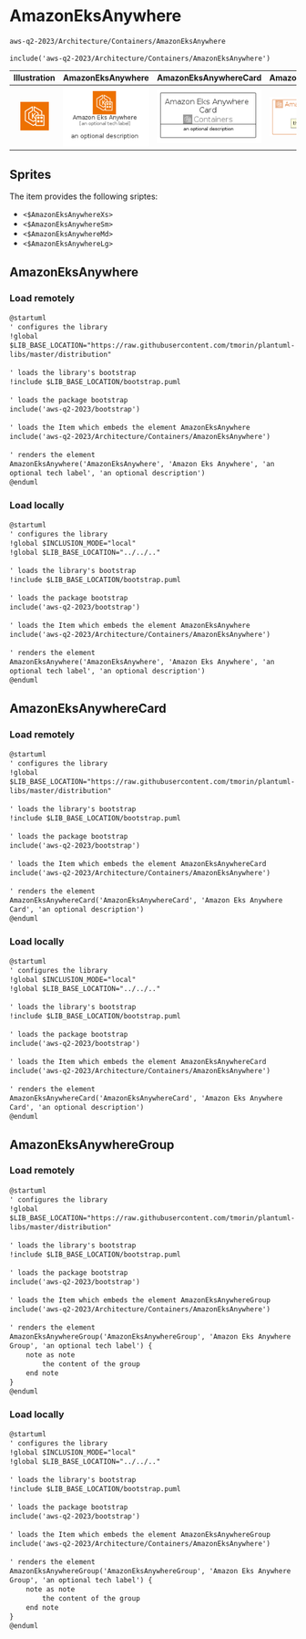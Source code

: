 # AmazonEksAnywhere


```text
aws-q2-2023/Architecture/Containers/AmazonEksAnywhere
```

```text
include('aws-q2-2023/Architecture/Containers/AmazonEksAnywhere')
```



| Illustration | AmazonEksAnywhere | AmazonEksAnywhereCard | AmazonEksAnywhereGroup |
| :---: | :---: | :---: | :---: |
| ![illustration for Illustration](../../../aws-q2-2023/Architecture/Containers/AmazonEksAnywhere.png) | ![illustration for AmazonEksAnywhere](../../../aws-q2-2023/Architecture/Containers/AmazonEksAnywhere.Local.png) | ![illustration for AmazonEksAnywhereCard](../../../aws-q2-2023/Architecture/Containers/AmazonEksAnywhereCard.Local.png) | ![illustration for AmazonEksAnywhereGroup](../../../aws-q2-2023/Architecture/Containers/AmazonEksAnywhereGroup.Local.png) |



## Sprites
The item provides the following sriptes:

- `<$AmazonEksAnywhereXs>`
- `<$AmazonEksAnywhereSm>`
- `<$AmazonEksAnywhereMd>`
- `<$AmazonEksAnywhereLg>`





## AmazonEksAnywhere

### Load remotely
```plantuml
@startuml
' configures the library
!global $LIB_BASE_LOCATION="https://raw.githubusercontent.com/tmorin/plantuml-libs/master/distribution"

' loads the library's bootstrap
!include $LIB_BASE_LOCATION/bootstrap.puml

' loads the package bootstrap
include('aws-q2-2023/bootstrap')

' loads the Item which embeds the element AmazonEksAnywhere
include('aws-q2-2023/Architecture/Containers/AmazonEksAnywhere')

' renders the element
AmazonEksAnywhere('AmazonEksAnywhere', 'Amazon Eks Anywhere', 'an optional tech label', 'an optional description')
@enduml
```

### Load locally
```plantuml
@startuml
' configures the library
!global $INCLUSION_MODE="local"
!global $LIB_BASE_LOCATION="../../.."

' loads the library's bootstrap
!include $LIB_BASE_LOCATION/bootstrap.puml

' loads the package bootstrap
include('aws-q2-2023/bootstrap')

' loads the Item which embeds the element AmazonEksAnywhere
include('aws-q2-2023/Architecture/Containers/AmazonEksAnywhere')

' renders the element
AmazonEksAnywhere('AmazonEksAnywhere', 'Amazon Eks Anywhere', 'an optional tech label', 'an optional description')
@enduml
```

## AmazonEksAnywhereCard

### Load remotely
```plantuml
@startuml
' configures the library
!global $LIB_BASE_LOCATION="https://raw.githubusercontent.com/tmorin/plantuml-libs/master/distribution"

' loads the library's bootstrap
!include $LIB_BASE_LOCATION/bootstrap.puml

' loads the package bootstrap
include('aws-q2-2023/bootstrap')

' loads the Item which embeds the element AmazonEksAnywhereCard
include('aws-q2-2023/Architecture/Containers/AmazonEksAnywhere')

' renders the element
AmazonEksAnywhereCard('AmazonEksAnywhereCard', 'Amazon Eks Anywhere Card', 'an optional description')
@enduml
```

### Load locally
```plantuml
@startuml
' configures the library
!global $INCLUSION_MODE="local"
!global $LIB_BASE_LOCATION="../../.."

' loads the library's bootstrap
!include $LIB_BASE_LOCATION/bootstrap.puml

' loads the package bootstrap
include('aws-q2-2023/bootstrap')

' loads the Item which embeds the element AmazonEksAnywhereCard
include('aws-q2-2023/Architecture/Containers/AmazonEksAnywhere')

' renders the element
AmazonEksAnywhereCard('AmazonEksAnywhereCard', 'Amazon Eks Anywhere Card', 'an optional description')
@enduml
```

## AmazonEksAnywhereGroup

### Load remotely
```plantuml
@startuml
' configures the library
!global $LIB_BASE_LOCATION="https://raw.githubusercontent.com/tmorin/plantuml-libs/master/distribution"

' loads the library's bootstrap
!include $LIB_BASE_LOCATION/bootstrap.puml

' loads the package bootstrap
include('aws-q2-2023/bootstrap')

' loads the Item which embeds the element AmazonEksAnywhereGroup
include('aws-q2-2023/Architecture/Containers/AmazonEksAnywhere')

' renders the element
AmazonEksAnywhereGroup('AmazonEksAnywhereGroup', 'Amazon Eks Anywhere Group', 'an optional tech label') {
    note as note
        the content of the group
    end note
}
@enduml
```

### Load locally
```plantuml
@startuml
' configures the library
!global $INCLUSION_MODE="local"
!global $LIB_BASE_LOCATION="../../.."

' loads the library's bootstrap
!include $LIB_BASE_LOCATION/bootstrap.puml

' loads the package bootstrap
include('aws-q2-2023/bootstrap')

' loads the Item which embeds the element AmazonEksAnywhereGroup
include('aws-q2-2023/Architecture/Containers/AmazonEksAnywhere')

' renders the element
AmazonEksAnywhereGroup('AmazonEksAnywhereGroup', 'Amazon Eks Anywhere Group', 'an optional tech label') {
    note as note
        the content of the group
    end note
}
@enduml
```

